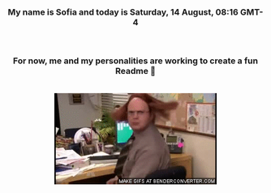 


<div align="center">
<h3 >My name is Sofia and today is Saturday, 14 August, 08:16 GMT-4</h3><br>
<h3 >For now, me and my personalities are working to create a fun Readme 👋
</h3><br>
<img src='img/dwight.gif' alt='working...'/>
</div>
